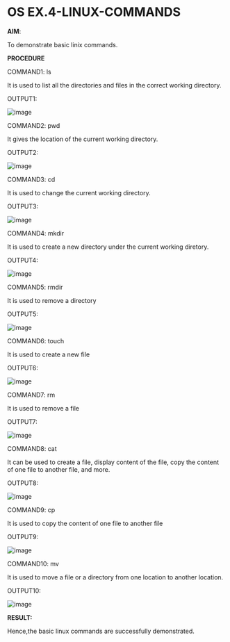 # OS EX.4-LINUX-COMMANDS

**AIM**:

To demonstrate basic linix commands.

**PROCEDURE**

COMMAND1: ls

It is used to list all the directories and files in the correct working directory.

OUTPUT1:
 
![image](https://github.com/Pranav-AJ/EX.4-LINUX-COMMANDS/assets/118904526/45724f83-a2c3-49ed-bb40-6c22994d4d5b)

COMMAND2:  pwd

It gives the location of the current working directory.

OUTPUT2:

![image](https://github.com/Pranav-AJ/EX.4-LINUX-COMMANDS/assets/118904526/23397474-c6b3-415a-bb28-72ca93525b14)

COMMAND3: cd

It is used to change the current working directory.

OUTPUT3: 

![image](https://github.com/Pranav-AJ/EX.4-LINUX-COMMANDS/assets/118904526/c6b70a1a-13d9-49fb-935d-02a071f06bad)

COMMAND4: mkdir

It is used to create a new directory under the current working diretory.

OUTPUT4:

![image](https://github.com/Pranav-AJ/EX.4-LINUX-COMMANDS/assets/118904526/ae353a1d-1baf-4be5-b958-b7b0bdba1f5f)

COMMAND5: rmdir

It is used to remove a directory

OUTPUT5:

![image](https://github.com/Pranav-AJ/EX.4-LINUX-COMMANDS/assets/118904526/b94607c3-2cfa-4e08-ae28-8794dd5d8211)

COMMAND6: touch 

It is used to create a new file

OUTPUT6:

![image](https://github.com/Pranav-AJ/EX.4-LINUX-COMMANDS/assets/118904526/566a8eca-2821-47d3-8c8b-3c19b890c71b)

COMMAND7: rm 

It is used to remove a file

OUTPUT7:

![image](https://github.com/Pranav-AJ/EX.4-LINUX-COMMANDS/assets/118904526/6e47f010-40bb-44d8-8dfa-28699576dd10)

COMMAND8: cat

It can be used to create a file, display content of the file, copy the content of one file to another file, and more.

OUTPUT8:

![image](https://github.com/Pranav-AJ/EX.4-LINUX-COMMANDS/assets/118904526/c888e0ed-d20c-4694-9ed7-27c6c6c670a5)

COMMAND9: cp

It is used to copy the content of one file to another file

OUTPUT9: 

![image](https://github.com/Pranav-AJ/EX.4-LINUX-COMMANDS/assets/118904526/29067e0c-959e-477c-a51b-470026bd6f3e)

COMMAND10: mv

It is used to move a file or a directory from one location to another location.

OUTPUT10: 

![image](https://github.com/Pranav-AJ/EX.4-LINUX-COMMANDS/assets/118904526/491eb528-71b1-4dfb-b32e-058592307d00)

**RESULT:**

Hence,the basic linux commands are successfully demonstrated.
